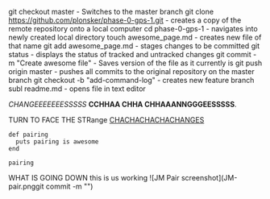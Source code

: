 git checkout master - Switches to the master branch
git clone https://github.com/plonsker/phase-0-gps-1.git - creates a copy of the remote repository onto a local computer
cd phase-0-gps-1 - navigates into newly created local directory
touch awesome_page.md - creates new file of that name
git add awesome_page.md - stages changes to be committed 
git status - displays the status of tracked and untracked changes
git commit -m "Create awesome file" - Saves version of the file as it currently is
git push origin master - pushes all commits to the original repository on the master branch 
git checkout -b "add-command-log" - creates new feature branch 
subl readme.md - opens file in text editor

*CHANGEEEEEEESSSSS* **CCHHAA CHHA CHHAAANNGGGEESSSSS**.

TURN TO FACE THE STRange [CHACHACHACHACHANGES](https://www.youtube.com/watch?v=pl3vxEudif8)

```
def pairing
  puts pairing is awesome
end

pairing
```


WHAT IS GOING DOWN  this is us working ![JM Pair screenshot](JM-pair.pnggit commit -m "")
